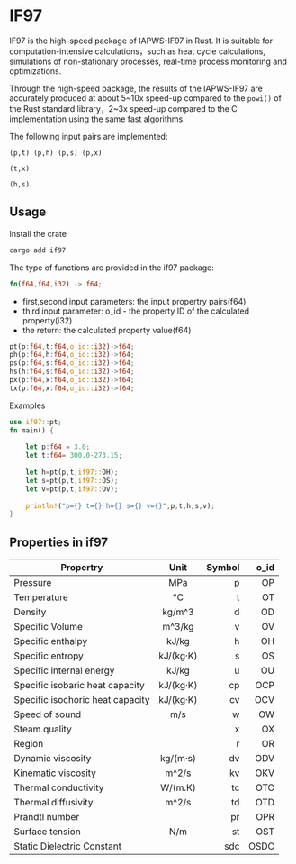 # IF97

IF97 is the high-speed package of IAPWS-IF97 in Rust. It is suitable for computation-intensive calculations，such as heat cycle calculations, simulations of non-stationary processes, real-time process monitoring and optimizations.
 
Through the high-speed package, the results of the IAPWS-IF97 are accurately produced at about 5~10x speed-up compared to  the `powi()` of the Rust standard library，2~3x speed-up compared to the C implementation using the same fast algorithms.

The following input pairs are implemented: 

```
(p,t) (p,h) (p,s) (p,x) 

(t,x) 

(h,s)  
```
## Usage

Install the crate

```bash
cargo add if97
```

The type of functions are provided in the if97 package:

```rust
fn(f64,f64,i32) -> f64;
``````

* first,second input parameters: the input propertry pairs(f64)
* third input parameter: o_id - the property ID of the calculated property(i32)
* the return: the calculated property value(f64)

```rust
pt(p:f64,t:f64,o_id::i32)->f64;
ph(p:f64,h:f64,o_id::i32)->f64;
ps(p:f64,s:f64,o_id::i32)->f64;
hs(h:f64,s:f64,o_id::i32)->f64;
px(p:f64,x:f64,o_id::i32)->f64;
tx(p:f64,x:f64,o_id::i32)->f64;
```
Examples

```rust
use if97::pt;
fn main() {
    
    let p:f64 = 3.0;
    let t:f64= 300.0-273.15;
   
    let h=pt(p,t,if97::OH);
    let s=pt(p,t,if97::OS);
    let v=pt(p,t,if97::OV);
    
    println!("p={} t={} h={} s={} v={}",p,t,h,s,v);    
}
```
    
## Properties in if97

| Propertry                             |    Unit     | Symbol | o_id |  
| ------------------------------------- | :---------: | ------:|-----:|
| Pressure                              |     MPa     |      p |  OP  |
| Temperature                           |     °C      |      t |  OT  |
| Density                               |   kg/m^3    |      d |  OD  |
| Specific Volume                       |   m^3/kg    |      v |  OV  |
| Specific enthalpy                     |    kJ/kg    |      h |  OH  |
| Specific entropy                      |  kJ/(kg·K)  |      s |  OS  |
| Specific internal energy              |    kJ/kg    |      u |  OU  |
| Specific isobaric heat capacity       |  kJ/(kg·K)  |     cp | OCP  |
| Specific isochoric heat capacity      |  kJ/(kg·K)  |     cv | OCV  |
| Speed of sound                        |     m/s     |      w |  OW  |
| Steam quality                         |             |      x |  OX  |
| Region                                |             |      r |  OR  |
| Dynamic viscosity                     |  kg/(m·s)   |     dv |  ODV |
| Kinematic viscosity                   |    m^2/s    |     kv |  OKV |
| Thermal conductivity                  |   W/(m.K)   |     tc |  OTC |
| Thermal diffusivity                   |   m^2/s     |     td |  OTD |
| Prandtl number                        |             |     pr |  OPR |
| Surface tension                       |    N/m      |     st |  OST |
| Static Dielectric Constant            |             |    sdc | OSDC | 

